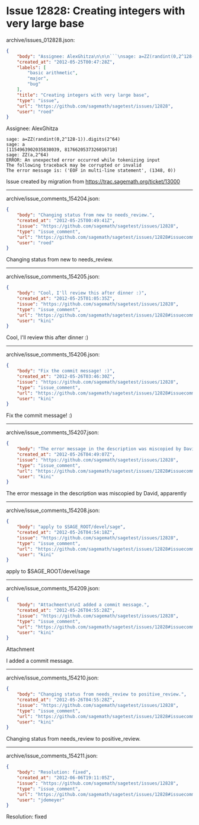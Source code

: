 # Issue 12828: Creating integers with very large base

archive/issues_012828.json:
```json
{
    "body": "Assignee: AlexGhitza\n\n\n```\nsage: a=ZZ(randint(0,2^128-1)).digits(2^64)\nsage: a\n[1154963902035838039, 8176620537326016718]\nsage: ZZ(a,2^64)\nERROR: An unexpected error occurred while tokenizing input\nThe following traceback may be corrupted or invalid\nThe error message is: ('EOF in multi-line statement', (1348, 0))\n```\n\n\nIssue created by migration from https://trac.sagemath.org/ticket/13000\n\n",
    "created_at": "2012-05-25T00:47:28Z",
    "labels": [
        "basic arithmetic",
        "major",
        "bug"
    ],
    "title": "Creating integers with very large base",
    "type": "issue",
    "url": "https://github.com/sagemath/sagetest/issues/12828",
    "user": "roed"
}
```
Assignee: AlexGhitza


```
sage: a=ZZ(randint(0,2^128-1)).digits(2^64)
sage: a
[1154963902035838039, 8176620537326016718]
sage: ZZ(a,2^64)
ERROR: An unexpected error occurred while tokenizing input
The following traceback may be corrupted or invalid
The error message is: ('EOF in multi-line statement', (1348, 0))
```


Issue created by migration from https://trac.sagemath.org/ticket/13000





---

archive/issue_comments_154204.json:
```json
{
    "body": "Changing status from new to needs_review.",
    "created_at": "2012-05-25T00:49:41Z",
    "issue": "https://github.com/sagemath/sagetest/issues/12828",
    "type": "issue_comment",
    "url": "https://github.com/sagemath/sagetest/issues/12828#issuecomment-154204",
    "user": "roed"
}
```

Changing status from new to needs_review.



---

archive/issue_comments_154205.json:
```json
{
    "body": "Cool, I'll review this after dinner :)",
    "created_at": "2012-05-25T01:05:35Z",
    "issue": "https://github.com/sagemath/sagetest/issues/12828",
    "type": "issue_comment",
    "url": "https://github.com/sagemath/sagetest/issues/12828#issuecomment-154205",
    "user": "kini"
}
```

Cool, I'll review this after dinner :)



---

archive/issue_comments_154206.json:
```json
{
    "body": "Fix the commit message! :)",
    "created_at": "2012-05-26T03:46:30Z",
    "issue": "https://github.com/sagemath/sagetest/issues/12828",
    "type": "issue_comment",
    "url": "https://github.com/sagemath/sagetest/issues/12828#issuecomment-154206",
    "user": "kini"
}
```

Fix the commit message! :)



---

archive/issue_comments_154207.json:
```json
{
    "body": "The error message in the description was miscopied by David, apparently",
    "created_at": "2012-05-26T04:49:07Z",
    "issue": "https://github.com/sagemath/sagetest/issues/12828",
    "type": "issue_comment",
    "url": "https://github.com/sagemath/sagetest/issues/12828#issuecomment-154207",
    "user": "kini"
}
```

The error message in the description was miscopied by David, apparently



---

archive/issue_comments_154208.json:
```json
{
    "body": "apply to $SAGE_ROOT/devel/sage",
    "created_at": "2012-05-26T04:54:18Z",
    "issue": "https://github.com/sagemath/sagetest/issues/12828",
    "type": "issue_comment",
    "url": "https://github.com/sagemath/sagetest/issues/12828#issuecomment-154208",
    "user": "kini"
}
```

apply to $SAGE_ROOT/devel/sage



---

archive/issue_comments_154209.json:
```json
{
    "body": "Attachment\n\nI added a commit message.",
    "created_at": "2012-05-26T04:55:28Z",
    "issue": "https://github.com/sagemath/sagetest/issues/12828",
    "type": "issue_comment",
    "url": "https://github.com/sagemath/sagetest/issues/12828#issuecomment-154209",
    "user": "kini"
}
```

Attachment

I added a commit message.



---

archive/issue_comments_154210.json:
```json
{
    "body": "Changing status from needs_review to positive_review.",
    "created_at": "2012-05-26T04:55:28Z",
    "issue": "https://github.com/sagemath/sagetest/issues/12828",
    "type": "issue_comment",
    "url": "https://github.com/sagemath/sagetest/issues/12828#issuecomment-154210",
    "user": "kini"
}
```

Changing status from needs_review to positive_review.



---

archive/issue_comments_154211.json:
```json
{
    "body": "Resolution: fixed",
    "created_at": "2012-06-06T19:11:05Z",
    "issue": "https://github.com/sagemath/sagetest/issues/12828",
    "type": "issue_comment",
    "url": "https://github.com/sagemath/sagetest/issues/12828#issuecomment-154211",
    "user": "jdemeyer"
}
```

Resolution: fixed
